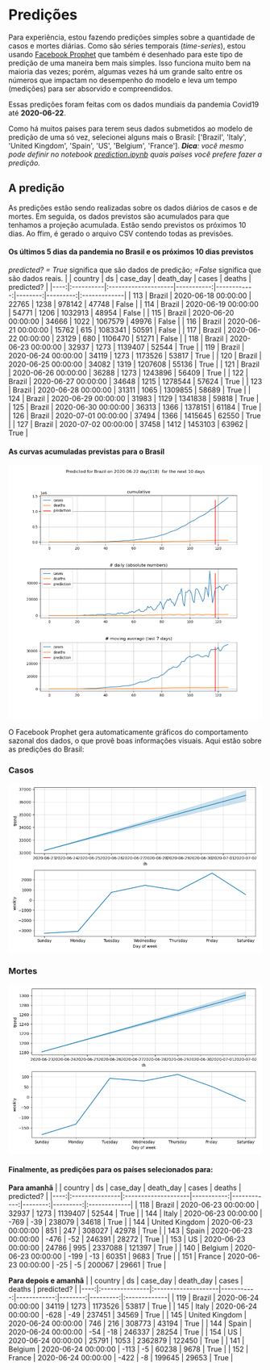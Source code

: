 # **Predições**
Para experiência, estou fazendo predições simples sobre a quantidade de casos e mortes diárias. Como são séries temporais (*time-series*), estou usando [Facebook Prophet](https://facebook.github.io/prophet/docs/quick_start.html) que também é desenhado para este tipo de predição de uma maneira bem mais simples. Isso funciona muito bem na maioria das vezes; porém, algumas vezes há um grande salto entre os números que impactam no desempenho do modelo e leva um tempo (medições) para ser absorvido e compreendidos.

Essas predições foram feitas com os dados mundiais da pandemia Covid19 até **2020-06-22**.

Como há muitos paises para terem seus dados submetidos ao modelo de predição de uma só vez, selecionei alguns mais o Brasil:
['Brazil', 'Italy', 'United Kingdom', 'Spain', 'US', 'Belgium', 'France'].
***Dica**: você mesmo pode definir no notebook *[prediction.ipynb](../prediction.ipynb)* quais países você prefere fazer a predição.*


## A predição
As predições estão sendo realizadas sobre os dados diários de casos e de mortes. Em seguida, os dados previstos são acumulados para que tenhamos a projeção acumulada. Estão sendo previstos os próximos 10 dias.
Ao ffim, é gerado o arquivo CSV contendo todas as previsões.

#### Os últimos 5 dias da pandemia no Brasil e os próximos 10 dias previstos
*predicted? = True* significa que são dados de predição; *=False* significa que são dados reais.
|     | country   | ds                  |   case_day |   death_day |   cases |   deaths | predicted?   |
|----:|:----------|:--------------------|-----------:|------------:|--------:|---------:|:-------------|
| 113 | Brazil    | 2020-06-18 00:00:00 |      22765 |        1238 |  978142 |    47748 | False        |
| 114 | Brazil    | 2020-06-19 00:00:00 |      54771 |        1206 | 1032913 |    48954 | False        |
| 115 | Brazil    | 2020-06-20 00:00:00 |      34666 |        1022 | 1067579 |    49976 | False        |
| 116 | Brazil    | 2020-06-21 00:00:00 |      15762 |         615 | 1083341 |    50591 | False        |
| 117 | Brazil    | 2020-06-22 00:00:00 |      23129 |         680 | 1106470 |    51271 | False        |
| 118 | Brazil    | 2020-06-23 00:00:00 |      32937 |        1273 | 1139407 |    52544 | True         |
| 119 | Brazil    | 2020-06-24 00:00:00 |      34119 |        1273 | 1173526 |    53817 | True         |
| 120 | Brazil    | 2020-06-25 00:00:00 |      34082 |        1319 | 1207608 |    55136 | True         |
| 121 | Brazil    | 2020-06-26 00:00:00 |      36288 |        1273 | 1243896 |    56409 | True         |
| 122 | Brazil    | 2020-06-27 00:00:00 |      34648 |        1215 | 1278544 |    57624 | True         |
| 123 | Brazil    | 2020-06-28 00:00:00 |      31311 |        1065 | 1309855 |    58689 | True         |
| 124 | Brazil    | 2020-06-29 00:00:00 |      31983 |        1129 | 1341838 |    59818 | True         |
| 125 | Brazil    | 2020-06-30 00:00:00 |      36313 |        1366 | 1378151 |    61184 | True         |
| 126 | Brazil    | 2020-07-01 00:00:00 |      37494 |        1366 | 1415645 |    62550 | True         |
| 127 | Brazil    | 2020-07-02 00:00:00 |      37458 |        1412 | 1453103 |    63962 | True         |

 #### As curvas acumuladas previstas para o Brasil
![](brazil_predictions.png)

 O Facebook Prophet gera automaticamente gráficos do comportamento sazonal dos dados, o que provê boas informações visuais. Aqui estão sobre as predições do Brasil:
### Casos
![](brazil_prophet_cases.png)

 ### Mortes
![](brazil_prophet_deaths.png)
#### Finalmente, as predições para os países selecionados para:
**Para amanhã**
|     | country        | ds                  |   case_day |   death_day |   cases |   deaths | predicted?   |
|----:|:---------------|:--------------------|-----------:|------------:|--------:|---------:|:-------------|
| 118 | Brazil         | 2020-06-23 00:00:00 |      32937 |        1273 | 1139407 |    52544 | True         |
| 144 | Italy          | 2020-06-23 00:00:00 |       -769 |         -39 |  238079 |    34618 | True         |
| 144 | United Kingdom | 2020-06-23 00:00:00 |        851 |         247 |  308027 |    42978 | True         |
| 143 | Spain          | 2020-06-23 00:00:00 |       -476 |         -52 |  246391 |    28272 | True         |
| 153 | US             | 2020-06-23 00:00:00 |      24786 |         995 | 2337088 |   121397 | True         |
| 140 | Belgium        | 2020-06-23 00:00:00 |       -199 |         -13 |   60351 |     9683 | True         |
| 151 | France         | 2020-06-23 00:00:00 |        -25 |          -5 |  200067 |    29661 | True         |

 **Para depois e amanhã** 
|     | country        | ds                  |   case_day |   death_day |   cases |   deaths | predicted?   |
|----:|:---------------|:--------------------|-----------:|------------:|--------:|---------:|:-------------|
| 119 | Brazil         | 2020-06-24 00:00:00 |      34119 |        1273 | 1173526 |    53817 | True         |
| 145 | Italy          | 2020-06-24 00:00:00 |       -628 |         -49 |  237451 |    34569 | True         |
| 145 | United Kingdom | 2020-06-24 00:00:00 |        746 |         216 |  308773 |    43194 | True         |
| 144 | Spain          | 2020-06-24 00:00:00 |        -54 |         -18 |  246337 |    28254 | True         |
| 154 | US             | 2020-06-24 00:00:00 |      25791 |        1053 | 2362879 |   122450 | True         |
| 141 | Belgium        | 2020-06-24 00:00:00 |       -113 |          -5 |   60238 |     9678 | True         |
| 152 | France         | 2020-06-24 00:00:00 |       -422 |          -8 |  199645 |    29653 | True         |